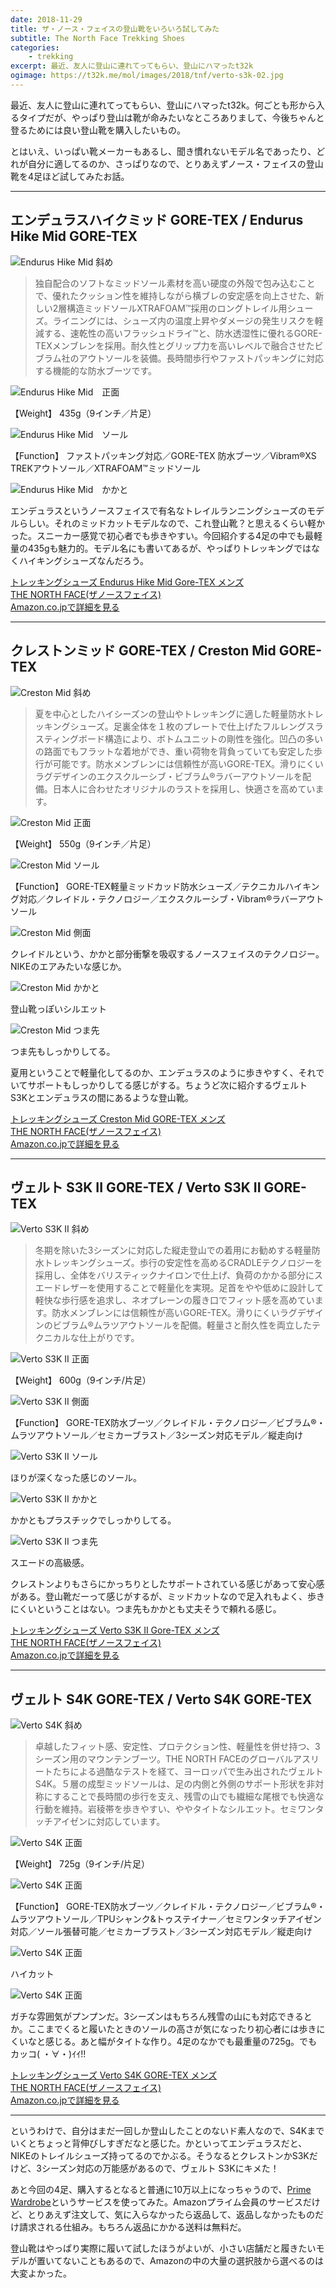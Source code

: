 ```yaml
---
date: 2018-11-29
title: ザ・ノース・フェイスの登山靴をいろいろ試してみた
subtitle: The North Face Trekking Shoes
categories: 
    - trekking
excerpt: 最近、友人に登山に連れてってもらい、登山にハマったt32k
ogimage: https://t32k.me/mol/images/2018/tnf/verto-s3k-02.jpg
---
```


最近、友人に登山に連れてってもらい、登山にハマったt32k。何ごとも形から入るタイプだが、やっぱり登山は靴が命みたいなところありまして、今後ちゃんと登るためには良い登山靴を購入したいもの。

とはいえ、いっぱい靴メーカーもあるし、聞き慣れないモデル名であったり、どれが自分に適してるのか、さっぱりなので、とりあえずノース・フェイスの登山靴を4足ほど試してみたお話。

---

## エンデュラスハイクミッド GORE-TEX / Endurus Hike Mid GORE-TEX

![Endurus Hike Mid 斜め](/mol/images/2018/tnf/endurus-hike-mid-00.jpg)

> 独自配合のソフトなミッドソール素材を高い硬度の外殻で包み込むことで、優れたクッション性を維持しながら横ブレの安定感を向上させた、新しい2層構造ミッドソールXTRAFOAM™採用のロングトレイル用シューズ。ライニングには、シューズ内の温度上昇やダメージの発生リスクを軽減する、速乾性の高いフラッシュドライ™と、防水透湿性に優れるGORE-TEXメンブレンを採用。耐久性とグリップ力を高いレベルで融合させたビブラム社のアウトソールを装備。長時間歩行やファストパッキングに対応する機能的な防水ブーツです。

![Endurus Hike Mid　正面](/mol/images/2018/tnf/endurus-hike-mid-01.jpg)

【Weight】	435g（9インチ／片足）

![Endurus Hike Mid　ソール](/mol/images/2018/tnf/endurus-hike-mid-02.jpg)

【Function】	ファストパッキング対応／GORE-TEX 防水ブーツ／Vibram®XS TREKアウトソール／XTRAFOAM™ミッドソール

![Endurus Hike Mid　かかと](/mol/images/2018/tnf/endurus-hike-mid-03.jpg)

エンデュラスというノースフェイスで有名なトレイルランニングシューズのモデルらしい。それのミッドカットモデルなので、これ登山靴？と思えるくらい軽かった。スニーカー感覚で初心者でも歩きやすい。今回紹介する4足の中でも最軽量の435gも魅力的。モデル名にも書いてあるが、やっぱりトレッキングではなくハイキングシューズなんだろう。

<div class="__media"><a href="https://www.amazon.co.jp/dp/B07916X9Z2/?tag=warikiru-22" target="_blank" rel="noopener">
<img src="https://images-na.ssl-images-amazon.com/images/I/81eybJrGslL._UL1500_.jpg" alt="" class="__media__image">
<div class="__media__body">
    <div>トレッキングシューズ Endurus Hike Mid Gore-TEX メンズ</div>
    <div class="__media__text">THE NORTH FACE(ザノースフェイス)</div>
    <div>Amazon.co.jpで詳細を見る</div>
</div>
</a></div>

---

## クレストンミッド GORE-TEX / Creston Mid GORE-TEX

![Creston Mid 斜め](/mol/images/2018/tnf/creston-mid-00.jpg)

> 夏を中心としたハイシーズンの登山やトレッキングに適した軽量防水トレッキングシューズ。足裏全体を１枚のプレートで仕上げたフルレングスラスティングボード構造により、ボトムユニットの剛性を強化。凹凸の多いの路面でもフラットな着地ができ、重い荷物を背負っていても安定した歩行が可能です。防水メンブレンには信頼性が高いGORE-TEX。滑りにくいラグデザインのエクスクルーシブ・ビブラム®ラバーアウトソールを配備。日本人に合わせたオリジナルのラストを採用し、快適さを高めています。

![Creston Mid 正面](/mol/images/2018/tnf/creston-mid-01.jpg)

【Weight】	550g（9インチ／片足）

![Creston Mid ソール](/mol/images/2018/tnf/creston-mid-02.jpg)

【Function】	GORE-TEX軽量ミッドカッド防水シューズ／テクニカルハイキング対応／クレイドル・テクノロジー／エクスクルーシブ・Vibram®ラバーアウトソール

![Creston Mid 側面](/mol/images/2018/tnf/creston-mid-03.jpg)

クレイドルという、かかと部分衝撃を吸収するノースフェイスのテクノロジー。NIKEのエアみたいな感じか。

![Creston Mid かかと](/mol/images/2018/tnf/creston-mid-04.jpg)

登山靴っぽいシルエット

![Creston Mid つま先](/mol/images/2018/tnf/creston-mid-05.jpg)

つま先もしっかりしてる。

夏用ということで軽量化してるのか、エンデュラスのように歩きやすく、それでいてサポートもしっかりしてる感じがする。ちょうど次に紹介するヴェルト S3Kとエンデュラスの間にあるような登山靴。


<div class="__media"><a href="https://www.amazon.co.jp/gp/product/B07916HNYN/?tag=warikiru-22" target="_blank" rel="noopener">
<img src="https://images-na.ssl-images-amazon.com/images/I/81KWomf0SpL._UL1500_.jpg" alt="" class="__media__image">
<div class="__media__body">
    <div>トレッキングシューズ Creston Mid GORE-TEX メンズ</div>
    <div class="__media__text">THE NORTH FACE(ザノースフェイス)</div>
    <div>Amazon.co.jpで詳細を見る</div>
</div>
</a></div>

---

## ヴェルト S3K II GORE-TEX / Verto S3K II GORE-TEX

![Verto S3K II 斜め](/mol/images/2018/tnf/verto-s3k-00.jpg)

> 冬期を除いた3シーズンに対応した縦走登山での着用にお勧めする軽量防水トレッキングシューズ。歩行の安定性を高めるCRADLEテクノロジーを採用し、全体をバリスティックナイロンで仕上げ、負荷のかかる部分にスエードレザーを使用することで軽量化を実現。足首をやや低めに設計して軽快な歩行感を追求し、ネオプレーンの履き口でフィット感を高めています。防水メンブレンには信頼性が高いGORE-TEX。滑りにくいラグデザインのビブラム®ムラツアウトソールを配備。軽量さと耐久性を両立したテクニカルな仕上がりです。

![Verto S3K II 正面](/mol/images/2018/tnf/verto-s3k-01.jpg)

【Weight】 600g（9インチ/片足）

![Verto S3K II 側面](/mol/images/2018/tnf/verto-s3k-02.jpg)

【Function】 GORE-TEX防水ブーツ／クレイドル・テクノロジー／ビブラム®・ムラツアウトソール／セミカーブラスト／3シーズン対応モデル／縦走向け

![Verto S3K II ソール](/mol/images/2018/tnf/verto-s3k-03.jpg)

ほりが深くなった感じのソール。

![Verto S3K II かかと](/mol/images/2018/tnf/verto-s3k-04.jpg)

かかともプラスチックでしっかりしてる。

![Verto S3K II つま先](/mol/images/2018/tnf/verto-s3k-05.jpg)

スエードの高級感。

クレストンよりもさらにかっちりとしたサポートされている感じがあって安心感がある。登山靴だーって感じがするが、ミッドカットなので足入れもよく、歩きにくいということはない。つま先もかかとも丈夫そうで頼れる感じ。

<div class="__media"><a href="https://www.amazon.co.jp/gp/product/B07916M7D6/?tag=warikiru-22" target="_blank" rel="noopener">
<img src="https://images-na.ssl-images-amazon.com/images/I/91gcps-5UpL._UL1500_.jpg" alt="" class="__media__image">
<div class="__media__body">
    <div>トレッキングシューズ Verto S3K Ⅱ Gore-TEX メンズ</div>
    <div class="__media__text">THE NORTH FACE(ザノースフェイス)</div>
    <div>Amazon.co.jpで詳細を見る</div>
</div>
</a></div>

---

## ヴェルト S4K GORE-TEX / Verto S4K GORE-TEX

![Verto S4K 斜め](/mol/images/2018/tnf/verto-s4k-00.jpg)

> 卓越したフィット感、安定性、プロテクション性、軽量性を併せ持つ、3シーズン用のマウンテンブーツ。THE NORTH FACEのグローバルアスリートたちによる過酷なテストを経て、ヨーロッパで生み出されたヴェルトS4K。５層の成型ミッドソールは、足の内側と外側のサポート形状を非対称にすることで長時間の歩行を支え、残雪の山でも繊細な尾根でも快適な行動を維持。岩稜帯を歩きやすい、ややタイトなシルエット。セミワンタッチアイゼンに対応しています。

![Verto S4K 正面](/mol/images/2018/tnf/verto-s4k-01.jpg)

【Weight】 725g（9インチ/片足）

![Verto S4K 正面](/mol/images/2018/tnf/verto-s4k-02.jpg)

【Function】 GORE-TEX防水ブーツ／クレイドル・テクノロジー／ビブラム®・ムラツアウトソール／TPUシャンク&トゥステイナー／セミワンタッチアイゼン対応／ソール張替可能／セミカーブラスト／3シーズン対応モデル／縦走向け

![Verto S4K 正面](/mol/images/2018/tnf/verto-s4k-03.jpg)

ハイカット

![Verto S4K 正面](/mol/images/2018/tnf/verto-s4k-04.jpg)

ガチな雰囲気がプンプンだ。3シーズンはもちろん残雪の山にも対応できるとか。ここまでくると履いたときのソールの高さが気になったり初心者には歩きにくいなと感じる。あと幅がタイトな作り。4足のなかでも最重量の725g。でもカッコ( ・∀・)ｲｲ!!

<div class="__media"><a href="https://www.amazon.co.jp/gp/product/B01C3MYAEE/?tag=warikiru-22" target="_blank" rel="noopener">
<img src="https://images-na.ssl-images-amazon.com/images/I/81xm5oI-GGL._UL1500_.jpg" alt="" class="__media__image">
<div class="__media__body">
    <div>トレッキングシューズ Verto S4K GORE-TEX メンズ</div>
    <div class="__media__text">THE NORTH FACE(ザノースフェイス)</div>
    <div>Amazon.co.jpで詳細を見る</div>
</div>
</a></div>

---

というわけで、自分はまだ一回しか登山したことのないド素人なので、S4Kまでいくとちょっと背伸びしすぎだなと感じた。かといってエンデュラスだと、NIKEのトレイルシューズ持ってるのでかぶる。そうなるとクレストンかS3Kだけど、3シーズン対応の万能感があるので、ヴェルト S3Kにキメた！

あと今回の4足、購入するとなると普通に10万以上になっちゃうので、[Prime Wardrobe](https://www.amazon.co.jp/b/?ie=UTF8&bbn=5429200051&node=5425661051&tag=googhydr-22&ref=pd_sl_8asslomlsr_b&adgrpid=59329490045&hvpone=&hvptwo=&hvadid=305683474748&hvpos=1t1&hvnetw=g&hvrand=2786119122743167591&hvqmt=b&hvdev=c&hvdvcmdl=&hvlocint=&hvlocphy=1028853&hvtargid=kwd-548920076048)というサービスを使ってみた。Amazonプライム会員のサービスだけど、とりあえず注文して、気に入らなかったら返品して、返品しなかったものだけ請求される仕組み。もちろん返品にかかる送料は無料だ。

登山靴はやっぱり実際に履いて試したほうがよいが、小さい店舗だと履きたいモデルが置いてないこともあるので、Amazonの中の大量の選択肢から選べるのは大変よかった。
